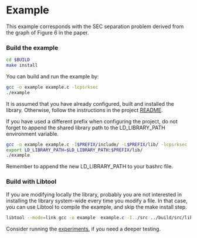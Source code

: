 Example
=======
This example corresponds with the SEC separation problem derived from the graph of Figure 6 in the paper.

### Build the example

```sh
cd $BUILD
make install
```

You can build and run the example by:
```sh
gcc -o example example.c -lcpsrksec
./example
```
It is assumed that you have already configured, built and installed the library. Otherwise, follow the instructions in the project [README](../).

If you have used a different prefix when configuring the project, do not forget to append the shared library path to the LD_LIBRARY_PATH environment variable.
```sh
gcc -o example example.c -I$PREFIX/include/ -L$PREFIX/lib/ -lcpsrksec
export LD_LIBRARY_PATH=$LD_LIBRARY_PATH:$PREFIX/lib/
./example
```

Remember to append the new LD_LIBRARY_PATH to your bashrc file.

### Build with Libtool
If you are modifying locally the library, probably you are not interested in installing the library system-wide every time you modify a file.
In that case, you can use Libtool to compile the example, and skip the make install step.
```sh
libtool --mode=link gcc -o example  example.c -I../src ../build/src/libcpsrksec.la
```
Consider running the [experiments](../exp/), if you need a deeper testing.
